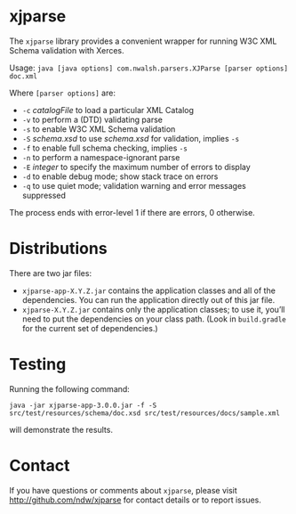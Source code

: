 # xjparse

The `xjparse` library provides a convenient wrapper for running W3C
XML Schema validation with Xerces.

Usage: `java [java options] com.nwalsh.parsers.XJParse [parser options] doc.xml`

Where `[parser options]` are:

* `-c` *catalogFile* to load a particular XML Catalog
* `-v` to perform a (DTD) validating parse
* `-s` to enable W3C XML Schema validation
* `-S` *schema.xsd* to use *schema.xsd* for validation, implies `-s`
* `-f` to enable full schema checking, implies `-s`
* `-n` to perform a namespace-ignorant parse
* `-E` *integer* to specify the maximum number of errors to display
* `-d` to enable debug mode; show stack trace on errors
* `-q` to use quiet mode; validation warning and error messages suppressed

The process ends with error-level 1 if there are errors, 0 otherwise.

# Distributions

There are two jar files:

* `xjparse-app-X.Y.Z.jar` contains the application classes and all of the dependencies. You
can run the application directly out of this jar file.
* `xjparse-X.Y.Z.jar` contains only the application classes; to use it, you’ll need to put the
dependencies on your class path. (Look in `build.gradle` for the current set of dependencies.)

# Testing

Running the following command:

    java -jar xjparse-app-3.0.0.jar -f -S src/test/resources/schema/doc.xsd src/test/resources/docs/sample.xml

will demonstrate the results.

# Contact

If you have questions or comments about `xjparse`, please visit
<http://github.com/ndw/xjparse> for contact details or to report issues.
